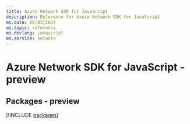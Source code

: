 ```yaml
---
title: Azure Network SDK for JavaScript
description: Reference for Azure Network SDK for JavaScript
ms.date: 06/03/2024
ms.topic: reference
ms.devlang: javascript
ms.service: network
---
```

# Azure Network SDK for JavaScript - preview
## Packages - preview
[!INCLUDE [packages](network-index.md)]